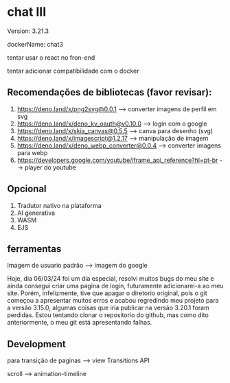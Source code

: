 ﻿# chat Ⅲ

Version: 3.21.3

dockerName: chat3

tentar usar o react no fron-end

tentar adicionar compatibilidade com o docker

## Recomendações de bibliotecas (favor revisar):

1. https://deno.land/x/png2svg@0.0.1 --> converter imagens de perfil em svg
2. https://deno.land/x/deno_kv_oauth@v0.10.0 --> login com o google
3. https://deno.land/x/skia_canvas@0.5.5 --> canva para desenho (svg)
4. https://deno.land/x/imagescript@1.2.17 --> manipulação de imagem
5. https://deno.land/x/deno_webp_converter@0.0.4 --> converter imagens para webp
6. https://developers.google.com/youtube/iframe_api_reference?hl=pt-br --> player do youtube

## Opcional

1. Tradutor nativo na plataforma
2. AI generativa
3. WASM
4. EJS

## ferramentas

Imagem de usuario padrão --> imagem do google

Hoje, dia 06/03/24 foi um dia especial, resolvi muitos bugs do meu site e ainda consegui criar uma pagina de login, futuramente adicionarei-a ao meu site. Porém, infelizmente, tive que apagar o diretorio original, pois o git começou a apresentar muitos erros e acabou regredindo meu projeto para a versão 3.15.0, algumas coisas que iria publicar na versão 3.20.1 foram perdidas. Estou tentando clonar o repositorio do github, mas como dito anteriormente, o meu git está apresentando falhas.

## Development

para transição de paginas --> view Transitions API

scroll --> animation-timeline
